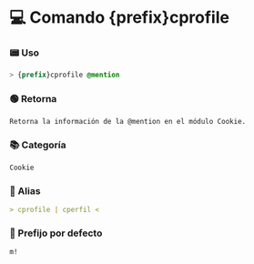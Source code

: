 # 💻 Comando {prefix}cprofile

### 📟 Uso
```css
> {prefix}cprofile @mention
```

### 🟢 Retorna
```md
Retorna la información de la @mention en el módulo Cookie.
```

### 📚 Categoría
```md
Cookie
```

### 📜 Alias
```md
> cprofile | cperfil <
```

### 🤖 Prefijo por defecto
```css
m!
```
